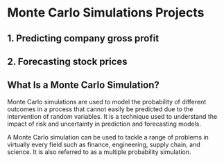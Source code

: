 # Monte Carlo Simulations Projects
## 1. Predicting company gross profit
## 2. Forecasting stock prices

## What Is a Monte Carlo Simulation?
Monte Carlo simulations are used to model the probability of different outcomes in a process that cannot easily be predicted due to the intervention of random variables. It is a technique used to understand the impact of risk and uncertainty in prediction and forecasting models.

A Monte Carlo simulation can be used to tackle a range of problems in virtually every field such as finance, engineering, supply chain, and science. It is also referred to as a multiple probability simulation.
